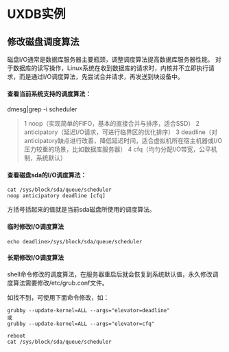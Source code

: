 # UXDB实例

## 修改磁盘调度算法

磁盘I/O通常是数据库服务器主要瓶颈，调整调度算法提高数据库服务器性能。 对于数据库的读写操作，Linux系统在收到数据库的请求时，内核并不立即执行请求，而是通过I/O调度算法，先尝试合并请求，再发送到块设备中。

#### 查看当前系统支持的调度算法：

dmesg|grep -i scheduler

> 1 noop（实现简单的FIFO，基本的直接合并与排序，适合SSD）
> 2 anticipatory（延迟I/O请求，可进行临界区的优化排序）
> 3 deadline（对anticipatory缺点进行改善，降低延迟时间，适合虚拟机所在宿主机器或I/O压力较重的场景，比如数据库服务器）
> 4 cfq（均匀分配I/O带宽，公平机制，系统默认）

#### 查看磁盘sda的I/O调度算法：

```shell
cat /sys/block/sda/queue/scheduler 
noop anticipatory deadline [cfq] 
```


方括号括起来的值就是当前sda磁盘所使用的调度算法。

#### 临时修改l/O调度算法

```
echo deadline>/sys/block/sda/queue/scheduler
```

#### 长期修改l/O调度算法

shell命令修改的调度算法，在服务器重启后就会恢复到系统默认值，永久修改调度算法需要修改/etc/grub.conf文件。

如找不到，可使用下面命令修改，如：

```shell
grubby --update-kernel=ALL --args="elevator=deadline"
或
grubby --update-kernel=ALL --args="elevator=cfq"

reboot
cat /sys/block/sda/queue/scheduler 
```


